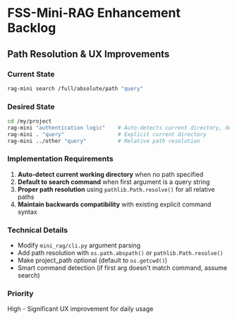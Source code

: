 # FSS-Mini-RAG Enhancement Backlog

## Path Resolution & UX Improvements

### Current State
```bash
rag-mini search /full/absolute/path "query"
```

### Desired State
```bash
cd /my/project
rag-mini "authentication logic"    # Auto-detects current directory, defaults to search
rag-mini . "query"                 # Explicit current directory  
rag-mini ../other "query"          # Relative path resolution
```

### Implementation Requirements
1. **Auto-detect current working directory** when no path specified
2. **Default to search command** when first argument is a query string
3. **Proper path resolution** using `pathlib.Path.resolve()` for all relative paths
4. **Maintain backwards compatibility** with existing explicit command syntax

### Technical Details
- Modify `mini_rag/cli.py` argument parsing
- Add path resolution with `os.path.abspath()` or `pathlib.Path.resolve()`
- Make project_path optional (default to `os.getcwd()`)
- Smart command detection (if first arg doesn't match command, assume search)

### Priority
High - Significant UX improvement for daily usage